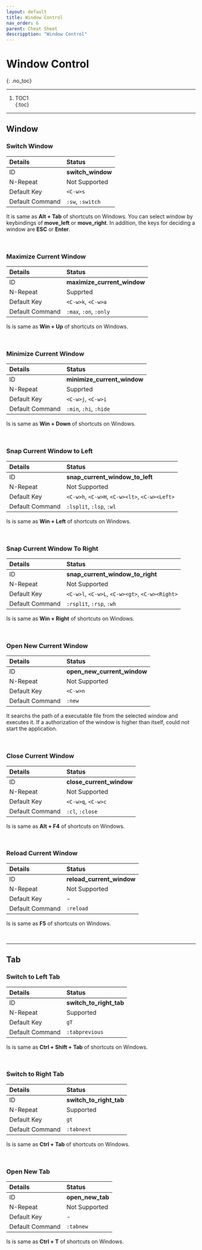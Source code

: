 ```yaml
---
layout: default
title: Window Control
nav_order: 6
parent: Cheat Sheet
descripption: "Window Control"
---
```


# Window Control  
{: .no_toc}  

<hr>

1. TOC1  
{:toc}

<hr>  

## Window  

### Switch Window  

|Details|Status|  
|:---|:---|  
|ID|**switch_window**|  
|N-Repeat|<span class="no">Not Supported</span>|  
|Default Key|`<C-w>s`|  
|Default Command|`:sw`, `:switch`|  
  
It is same as **Alt + Tab** of shortcuts on Windows.  You can select window by keybindings of **move_left** or **move_right**. In addition, the keys for deciding a window are **ESC** or **Enter**.  

<br>  

### Maximize Current Window  

|Details|Status|
|:---|:---|
|ID|**maximize_current_window**|
|N-Repeat|<span class="yes">Supprted</span>|
|Default Key|`<C-w>k`, `<C-w>a`|
|Default Command|`:max`, `:on`, `:only`|

Is is same as **Win + Up** of shortcuts on Windows.  

<br>  

### Minimize Current Window  

|Details|Status|
|:---|:---|
|ID|**minimize_current_window**|
|N-Repeat|<span class="yes">Supprted</span>|
|Default Key|`<C-w>j`, `<C-w>i`|
|Default Command|`:min`, `:hi`, `:hide`|

Is is same as **Win + Down** of shortcuts on Windows.  

<br>  

### Snap Current Window to Left  

|Details|Status|
|:---|:---|
|ID|**snap_current_window_to_left**|
|N-Repeat|<span class="no">Not Supported</span>|
|Default Key|`<C-w>h`, `<C-w>H`, `<C-w><lt>`, `<C-w><Left>`|
|Default Command|`:lsplit`, `:lsp`, `:wl`|

Is is same as **Win + Left** of shortcuts on Windows.  

<br>  

### Snap Current Window To Right  

|Details|Status|
|:---|:---|
|ID|**snap_current_window_to_right**|
|N-Repeat|<span class="no">Not Supported</span>|
|Default Key|`<C-w>l`, `<C-w>L`, `<C-w><gt>`, `<C-w><Right>`|
|Default Command|`:rsplit`, `:rsp`, `:wh`|

Is is same as **Win + Right** of shortcuts on Windows.  

<br>  

### Open New Current Window  

|Details|Status|
|:---|:---|
|ID|**open_new_current_window**|
|N-Repeat|<span class="no">Not Supported</span>|
|Default Key|`<C-w>n`|
|Default Command|`:new`|

It searchs the path of a executable file from the selected window and executes it.  If a authorization of the window is higher than itself, could not start the application.  

<br>  

### Close Current Window  

|Details|Status|
|:---|:---|
|ID|**close_current_window**|
|N-Repeat|<span class="no">Not Supported</span>|
|Default Key|`<C-w>q`, `<C-w>c`|
|Default Command|`:cl`, `:close`|

Is is same as **Alt + F4** of shortcuts on Windows.  

<br>  

### Reload Current Window  

|Details|Status|
|:---|:---|
|ID|**reload_current_window**|
|N-Repeat|<span class="no">Not Supported</span>|
|Default Key|-|
|Default Command|`:reload`|

Is is same as **F5** of shortcuts on Windows. 

<br>
<hr>  

## Tab  

### Switch to Left Tab  

|Details|Status|
|:---|:---|
|ID|**switch_to_right_tab**|
|N-Repeat|<span class="yes">Supported</span>|
|Default Key|`gT`|
|Default Command|`:tabprevious`|

Is is same as **Ctrl + Shift + Tab** of shortcuts on Windows. 

<br>  

### Switch to Right Tab  

|Details|Status|
|:---|:---|
|ID|**switch_to_right_tab**|
|N-Repeat|<span class="yes">Supported</span>|
|Default Key|`gt`|
|Default Command|`:tabnext`|

Is is same as **Ctrl + Tab** of shortcuts on Windows. 

<br>  

### Open New Tab  

|Details|Status|
|:---|:---|
|ID|**open_new_tab**|
|N-Repeat|<span class="no">Not Supported</span>|
|Default Key|-|
|Default Command|`:tabnew`|

Is is same as **Ctrl + T** of shortcuts on Windows. 
